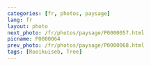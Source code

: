 ```yaml
---
categories: [fr, photos, paysage]
lang: fr
layout: photo
next_photo: /fr/photos/paysage/P0000057.html
picname: P0000064
prev_photo: /fr/photos/paysage/P0000068.html
tags: [Rooikuiseb, Tree]
---
```

